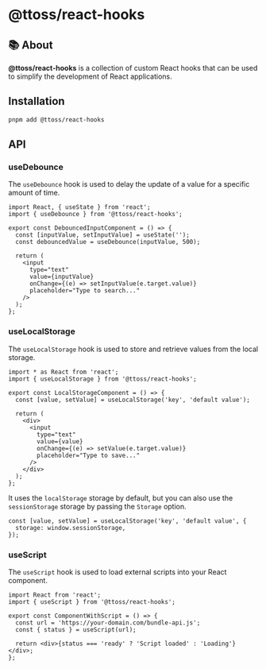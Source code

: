 # @ttoss/react-hooks

## 📚 About

**@ttoss/react-hooks** is a collection of custom React hooks that can be used to simplify the development of React applications.

## Installation

```bash
pnpm add @ttoss/react-hooks
```

## API

### useDebounce

The `useDebounce` hook is used to delay the update of a value for a specific amount of time.

```tsx
import React, { useState } from 'react';
import { useDebounce } from '@ttoss/react-hooks';

export const DebouncedInputComponent = () => {
  const [inputValue, setInputValue] = useState('');
  const debouncedValue = useDebounce(inputValue, 500);

  return (
    <input
      type="text"
      value={inputValue}
      onChange={(e) => setInputValue(e.target.value)}
      placeholder="Type to search..."
    />
  );
};
```

### useLocalStorage

The `useLocalStorage` hook is used to store and retrieve values from the local storage.

```tsx
import * as React from 'react';
import { useLocalStorage } from '@ttoss/react-hooks';

export const LocalStorageComponent = () => {
  const [value, setValue] = useLocalStorage('key', 'default value');

  return (
    <div>
      <input
        type="text"
        value={value}
        onChange={(e) => setValue(e.target.value)}
        placeholder="Type to save..."
      />
    </div>
  );
};
```

It uses the `localStorage` storage by default, but you can also use the `sessionStorage` storage by passing the `Storage` option.

```tsx
const [value, setValue] = useLocalStorage('key', 'default value', {
  storage: window.sessionStorage,
});
```

### useScript

The `useScript` hook is used to load external scripts into your React component.

```tsx
import React from 'react';
import { useScript } from '@ttoss/react-hooks';

export const ComponentWithScript = () => {
  const url = 'https://your-domain.com/bundle-api.js';
  const { status } = useScript(url);

  return <div>{status === 'ready' ? 'Script loaded' : 'Loading'}</div>;
};
```
